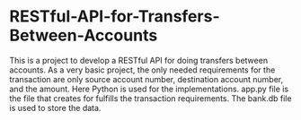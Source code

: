 # RESTful-API-for-Transfers-Between-Accounts
This is a project to develop a RESTful API for doing transfers between accounts. As a very basic project, the only needed requirements for the transaction are only source account number, destination account number, and the amount. Here Python is used for the implementations. app.py file is the file that creates for fulfills the transaction requirements. The bank.db file is used to store the data. 
